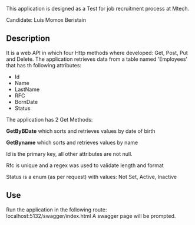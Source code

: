 This application is designed as a Test for job recruitment process at Mtech.

Candidate: Luis Momox Beristain

<h2>Description</h2>
It is a web API in which four Http methods where developed: Get, Post, Put and Delete.
The application retrieves data from a table named 'Employees' that has th following attributes:
<ul>
  <li>Id</li>
  <li>Name</li>
  <li>LastName</li>
  <li>RFC</li>
  <li>BornDate</li>
  <li>Status</li>
</ul>

The application has 2 Get Methods:
<p><b>GetByBDate</b> which sorts and retrieves values by date of birth</p>
<p><b>GetByname</b> which sorts and retrieves values by name</p>


<p>Id is the primary key, all other attributes are not null.</p>
<p>Rfc is unique and a regex was used to validate length and format</p>
<p>Status is a enum (as per request) with values: Not Set, Active, Inactive </p>

<h2>Use</h2>
Run the application in the following route: localhost:5132/swagger/index.html
A swagger page will be prompted.

